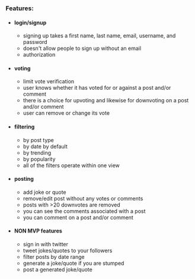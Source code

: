 ### Features:
  + #### login/signup
    + signing up takes a first name, last name, email, username, and password
    + doesn't allow people to sign up without an email
    + authorization

  + #### voting
    + limit vote verification
    + user knows whether it has voted for or against a post and/or comment
    + there is a choice for upvoting and likewise for downvoting on a post and/or comment
    + user can remove or change its vote

  + #### filtering
    + by post type
    + by date by default
    + by trending
    + by popularity
    + all of the filters operate within one view

  + #### posting
    + add joke or quote
    + remove/edit post without any votes or comments
    + posts with >20 downvotes are removed
    + you can see the comments associated with a post
    + you can comment on a post and/or comment

  + #### NON MVP features
    + sign in with twitter
    + tweet jokes/quotes to your followers
    + filter posts by date range
    + generate a joke/quote if you are stumped
    + post a generated joke/quote
